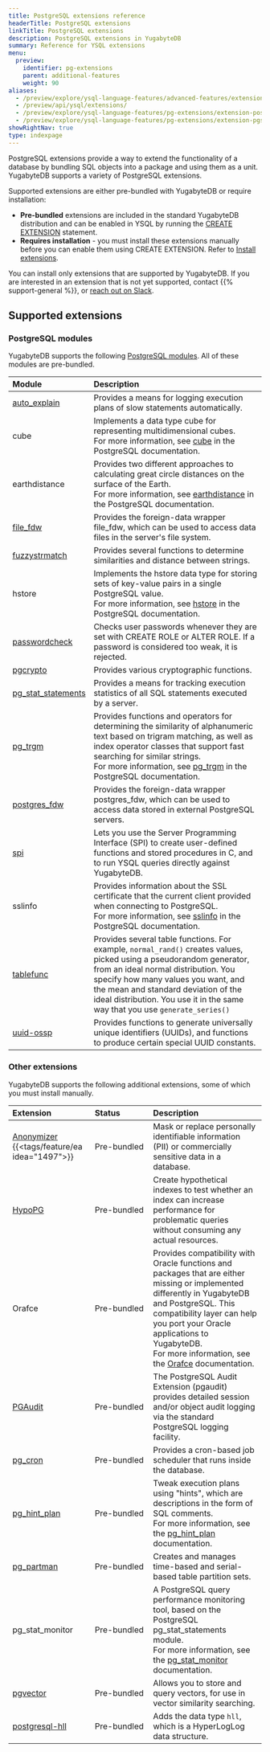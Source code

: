 ```yaml
---
title: PostgreSQL extensions reference
headerTitle: PostgreSQL extensions
linkTitle: PostgreSQL extensions
description: PostgreSQL extensions in YugabyteDB
summary: Reference for YSQL extensions
menu:
  preview:
    identifier: pg-extensions
    parent: additional-features
    weight: 90
aliases:
  - /preview/explore/ysql-language-features/advanced-features/extensions/
  - /preview/api/ysql/extensions/
  - /preview/explore/ysql-language-features/pg-extensions/extension-postgis/
  - /preview/explore/ysql-language-features/pg-extensions/extension-pgsql-postal/
showRightNav: true
type: indexpage
---
```


PostgreSQL extensions provide a way to extend the functionality of a database by bundling SQL objects into a package and using them as a unit. YugabyteDB supports a variety of PostgreSQL extensions.

Supported extensions are either pre-bundled with YugabyteDB or require installation:

* **Pre-bundled** extensions are included in the standard YugabyteDB distribution and can be enabled in YSQL by running the [CREATE EXTENSION](../../api/ysql/the-sql-language/statements/ddl_create_extension/) statement.
* **Requires installation** - you must install these extensions manually before you can enable them using CREATE EXTENSION. Refer to [Install extensions](install-extensions/).

You can install only extensions that are supported by YugabyteDB. If you are interested in an extension that is not yet supported, contact {{% support-general %}}, or [reach out on Slack](https://yugabyte-db.slack.com/).

## Supported extensions

### PostgreSQL modules

YugabyteDB supports the following [PostgreSQL modules](https://www.postgresql.org/docs/15/contrib.html). All of these modules are pre-bundled.

| Module | Description |
| :----- | :---------- |
| [auto_explain](extension-auto-explain/) | Provides a means for logging execution plans of slow statements automatically. |
| cube| Implements a data type cube for representing multidimensional cubes. <br/>For more information, see [cube](https://www.postgresql.org/docs/15/cube.html) in the PostgreSQL documentation. |
| earthdistance| Provides two different approaches to calculating great circle distances on the surface of the Earth. <br/>For more information, see [earthdistance](https://www.postgresql.org/docs/15/earthdistance.html) in the PostgreSQL documentation. |
| [file_fdw](extension-file-fdw/) | Provides the foreign-data wrapper file_fdw, which can be used to access data files in the server's file system. |
| [fuzzystrmatch](extension-fuzzystrmatch/) | Provides several functions to determine similarities and distance between strings. |
| hstore | Implements the hstore data type for storing sets of key-value pairs in a single PostgreSQL value.<br/>For more information, see [hstore](https://www.postgresql.org/docs/15/hstore.html) in the PostgreSQL documentation. |
| [passwordcheck](extension-passwordcheck/) | Checks user passwords whenever they are set with CREATE ROLE or ALTER ROLE. If a password is considered too weak, it is rejected. |
| [pgcrypto](extension-pgcrypto/) | Provides various cryptographic functions. |
| [pg_stat_statements](extension-pgstatstatements/) | Provides a means for tracking execution statistics of all SQL statements executed by a server. |
| [pg_trgm](/preview/develop/learn/text-search/similarity-matching/#trigrams) | Provides functions and operators for determining the similarity of alphanumeric text based on trigram matching, as well as index operator classes that support fast searching for similar strings.<br/>For more information, see [pg_trgm](https://www.postgresql.org/docs/15/pgtrgm.html) in the PostgreSQL documentation. |
| [postgres_fdw](extension-postgres-fdw/) | Provides the foreign-data wrapper postgres_fdw, which can be used to access data stored in external PostgreSQL servers. |
| [spi](extension-spi/) | Lets you use the Server Programming Interface (SPI) to create user-defined functions and stored procedures in C, and to run YSQL queries directly against YugabyteDB. |
| sslinfo | Provides information about the SSL certificate that the current client provided when connecting to PostgreSQL.<br/>For more information, see [sslinfo](https://www.postgresql.org/docs/15/sslinfo.html) in the PostgreSQL documentation. |
| [tablefunc](extension-tablefunc/) | Provides several table functions. For example, `normal_rand()` creates values, picked using a pseudorandom generator, from an ideal normal distribution. You specify how many values you want, and the mean and standard deviation of the ideal distribution. You use it in the same way that you use `generate_series()` |
| [uuid-ossp](extension-uuid-ossp/) | Provides functions to generate universally unique identifiers (UUIDs), and functions to produce certain special UUID constants. |

### Other extensions

YugabyteDB supports the following additional extensions, some of which you must install manually.

| <div style="width:120px">Extension</div> | <div style="width:100px">Status</div> | Description |
| :-------- | :----- | :---------- |
| [Anonymizer](extension-pganon/) {{<tags/feature/ea idea="1497">}}| Pre-bundled | Mask or replace personally identifiable information (PII) or commercially sensitive data in a database. |
| [HypoPG](extension-hypopg/) | Pre-bundled | Create hypothetical indexes to test whether an index can increase performance for problematic queries without consuming any actual resources. |
| Orafce | Pre-bundled | Provides compatibility with Oracle functions and packages that are either missing or implemented differently in YugabyteDB and PostgreSQL. This compatibility layer can help you port your Oracle applications to YugabyteDB.<br/>For more information, see the [Orafce](https://github.com/yugabyte/yugabyte-db/blob/master/src/postgres/third-party-extensions/orafce/README.asciidoc) documentation. |
| [PGAudit](../../secure/audit-logging/audit-logging-ysql/) | Pre-bundled | The PostgreSQL Audit Extension (pgaudit) provides detailed session and/or object audit logging via the standard PostgreSQL logging facility. |
| [pg_cron](extension-pgcron/) | Pre-bundled | Provides a cron-based job scheduler that runs inside the database. |
| [pg_hint_plan](../../launch-and-manage/monitor-and-alert/query-tuning/pg-hint-plan/) | Pre-bundled | Tweak execution plans using "hints", which are descriptions in the form of SQL comments.<br/>For more information, see the [pg_hint_plan](https://github.com/ossc-db/pg_hint_plan/tree/master/docs) documentation. |
| [pg_partman](extension-pgpartman/) | Pre-bundled | Creates and manages time-based and serial-based table partition sets.|
| pg_stat_monitor | Pre-bundled | A PostgreSQL query performance monitoring tool, based on the PostgreSQL pg_stat_statements module.<br/>For more information, see the [pg_stat_monitor](https://docs.percona.com/pg-stat-monitor/index.html) documentation. |
| [pgvector](extension-pgvector) | Pre-bundled | Allows you to store and query vectors, for use in vector similarity searching. |
| [postgresql-hll](extension-postgresql-hll) | Pre-bundled | Adds the data type `hll`, which is a HyperLogLog data structure. |
